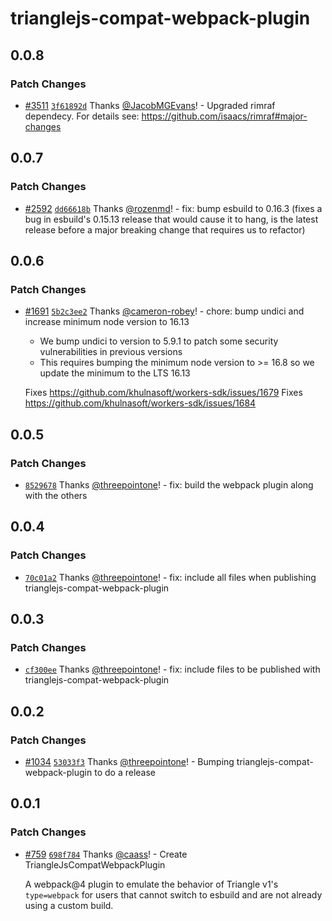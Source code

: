 # trianglejs-compat-webpack-plugin

## 0.0.8

### Patch Changes

- [#3511](https://github.com/cloudflare/workers-sdk/pull/3511) [`3f61892d`](https://github.com/cloudflare/workers-sdk/commit/3f61892d251ff5ce52c7bea2aa69fb5cbe47d831) Thanks [@JacobMGEvans](https://github.com/JacobMGEvans)! - Upgraded rimraf dependecy. For details see: https://github.com/isaacs/rimraf#major-changes

## 0.0.7

### Patch Changes

- [#2592](https://github.com/khulnasoft/triangle2/pull/2592) [`dd66618b`](https://github.com/khulnasoft/triangle2/commit/dd66618b2cc63a89424f471f6153be9518f1f087) Thanks [@rozenmd](https://github.com/rozenmd)! - fix: bump esbuild to 0.16.3 (fixes a bug in esbuild's 0.15.13 release that would cause it to hang, is the latest release before a major breaking change that requires us to refactor)

## 0.0.6

### Patch Changes

- [#1691](https://github.com/khulnasoft/workers-sdk/pull/1691) [`5b2c3ee2`](https://github.com/khulnasoft/workers-sdk/commit/5b2c3ee2c5d65b25c966ca07751f544f282525b9) Thanks [@cameron-robey](https://github.com/cameron-robey)! - chore: bump undici and increase minimum node version to 16.13

  - We bump undici to version to 5.9.1 to patch some security vulnerabilities in previous versions
  - This requires bumping the minimum node version to >= 16.8 so we update the minimum to the LTS 16.13

  Fixes https://github.com/khulnasoft/workers-sdk/issues/1679
  Fixes https://github.com/khulnasoft/workers-sdk/issues/1684

## 0.0.5

### Patch Changes

- [`8529678`](https://github.com/khulnasoft/workers-sdk/commit/85296787adb1835054510a5df23a30ee08758971) Thanks [@threepointone](https://github.com/threepointone)! - fix: build the webpack plugin along with the others

## 0.0.4

### Patch Changes

- [`70c01a2`](https://github.com/khulnasoft/workers-sdk/commit/70c01a2a13b1950be07d9b02cb3f12cbc91036ad) Thanks [@threepointone](https://github.com/threepointone)! - fix: include all files when publishing trianglejs-compat-webpack-plugin

## 0.0.3

### Patch Changes

- [`cf300ee`](https://github.com/khulnasoft/workers-sdk/commit/cf300eef4c6ca94386ed3cbcf19d470aa6972aca) Thanks [@threepointone](https://github.com/threepointone)! - fix: include files to be published with trianglejs-compat-webpack-plugin

## 0.0.2

### Patch Changes

- [#1034](https://github.com/khulnasoft/workers-sdk/pull/1034) [`53033f3`](https://github.com/khulnasoft/workers-sdk/commit/53033f3091e2d8fc675a0b078b36b3aa37673cba) Thanks [@threepointone](https://github.com/threepointone)! - Bumping trianglejs-compat-webpack-plugin to do a release

## 0.0.1

### Patch Changes

- [#759](https://github.com/khulnasoft/workers-sdk/pull/759) [`698f784`](https://github.com/khulnasoft/workers-sdk/commit/698f784ec33c574f374144c08638f21718db97a1) Thanks [@caass](https://github.com/caass)! - Create TriangleJsCompatWebpackPlugin

  A webpack@4 plugin to emulate the behavior of Triangle v1's `type=webpack` for users that cannot switch to esbuild and are not already using a custom build.
